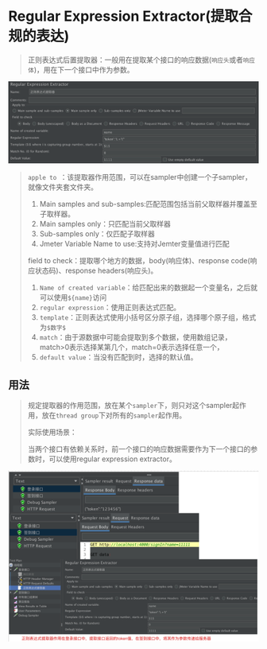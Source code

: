 # Regular Expression Extractor(提取合规的表达)

> 正则表达式后置提取器：一般用在提取某个接口的响应数据(`响应头`或者`响应体`)，用在下一个接口中作为参数。

![image-20210426133515299](media/004-后置处理器/image-20210426133515299.png)

> `apple to `：该提取器作用范围，可以在sampler中创建一个子sampler，就像文件夹套文件夹。
>
> 1. Main samples and sub-samples:匹配范围包括当前父取样器并覆盖至子取样器。
> 2.  Main samples only：只匹配当前父取样器
> 3.  Sub-samples only：仅匹配子取样器
> 4.  Jmeter Variable Name to use:支持对Jemter变量值进行匹配
>
> 
>
> field to check：提取哪个地方的数据，body(响应体)、response code(响应状态码)、response headers(响应头)。
>
> 1. `Name of created variable`：给匹配出来的数据起一个变量名，之后就可以使用`${name}`访问
> 2. `regular expression`：使用正则表达式匹配。
> 3. `template`：正则表达式使用小括号区分原子组，选择哪个原子组，格式为`$数字$`
> 4. `match`：由于源数据中可能会提取到多个数据，使用数组记录，match>0表示选择某第几个，match=0表示选择任意一个，
> 5. `default value`：当没有匹配到时，选择的默认值。



## 用法

> 规定提取器的作用范围，放在某个`sampler`下，则只对这个sampler起作用，放在`thread group`下对所有的`sampler`起作用。
>
> 实际使用场景：
>
> ​		当两个接口有依赖关系时，前一个接口的响应数据需要作为下一个接口的参数时，可以使用regular expression extractor。

![image-20210426185757546](media/004-后置处理器/image-20210426185757546.png)

